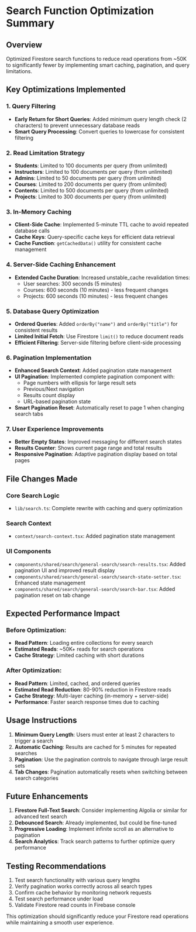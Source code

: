 # Search Function Optimization Summary

## Overview

Optimized Firestore search functions to reduce read operations from ~50K to significantly fewer by implementing smart caching, pagination, and query limitations.

## Key Optimizations Implemented

### 1. Query Filtering

- **Early Return for Short Queries**: Added minimum query length check (2 characters) to prevent unnecessary database reads
- **Smart Query Processing**: Convert queries to lowercase for consistent filtering

### 2. Read Limitation Strategy

- **Students**: Limited to 100 documents per query (from unlimited)
- **Instructors**: Limited to 100 documents per query (from unlimited)
- **Admins**: Limited to 50 documents per query (from unlimited)
- **Courses**: Limited to 200 documents per query (from unlimited)
- **Contents**: Limited to 500 documents per query (from unlimited)
- **Projects**: Limited to 300 documents per query (from unlimited)

### 3. In-Memory Caching

- **Client-Side Cache**: Implemented 5-minute TTL cache to avoid repeated database calls
- **Cache Keys**: Query-specific cache keys for efficient data retrieval
- **Cache Function**: `getCachedData()` utility for consistent cache management

### 4. Server-Side Caching Enhancement

- **Extended Cache Duration**: Increased unstable_cache revalidation times:
  - User searches: 300 seconds (5 minutes)
  - Courses: 600 seconds (10 minutes) - less frequent changes
  - Projects: 600 seconds (10 minutes) - less frequent changes

### 5. Database Query Optimization

- **Ordered Queries**: Added `orderBy("name")` and `orderBy("title")` for consistent results
- **Limited Initial Fetch**: Use Firestore `limit()` to reduce document reads
- **Efficient Filtering**: Server-side filtering before client-side processing

### 6. Pagination Implementation

- **Enhanced Search Context**: Added pagination state management
- **UI Pagination**: Implemented complete pagination component with:
  - Page numbers with ellipsis for large result sets
  - Previous/Next navigation
  - Results count display
  - URL-based pagination state
- **Smart Pagination Reset**: Automatically reset to page 1 when changing search tabs

### 7. User Experience Improvements

- **Better Empty States**: Improved messaging for different search states
- **Results Counter**: Shows current page range and total results
- **Responsive Pagination**: Adaptive pagination display based on total pages

## File Changes Made

### Core Search Logic

- `lib/search.ts`: Complete rewrite with caching and query optimization

### Search Context

- `context/search-context.tsx`: Added pagination state management

### UI Components

- `components/shared/search/general-search/search-results.tsx`: Added pagination UI and improved result display
- `components/shared/search/general-search/search-state-setter.tsx`: Enhanced state management
- `components/shared/search/general-search/search-bar.tsx`: Added pagination reset on tab change

## Expected Performance Impact

### Before Optimization:

- **Read Pattern**: Loading entire collections for every search
- **Estimated Reads**: ~50K+ reads for search operations
- **Cache Strategy**: Limited caching with short durations

### After Optimization:

- **Read Pattern**: Limited, cached, and ordered queries
- **Estimated Read Reduction**: 80-90% reduction in Firestore reads
- **Cache Strategy**: Multi-layer caching (in-memory + server-side)
- **Performance**: Faster search response times due to caching

## Usage Instructions

1. **Minimum Query Length**: Users must enter at least 2 characters to trigger a search
2. **Automatic Caching**: Results are cached for 5 minutes for repeated searches
3. **Pagination**: Use the pagination controls to navigate through large result sets
4. **Tab Changes**: Pagination automatically resets when switching between search categories

## Future Enhancements

1. **Firestore Full-Text Search**: Consider implementing Algolia or similar for advanced text search
2. **Debounced Search**: Already implemented, but could be fine-tuned
3. **Progressive Loading**: Implement infinite scroll as an alternative to pagination
4. **Search Analytics**: Track search patterns to further optimize query performance

## Testing Recommendations

1. Test search functionality with various query lengths
2. Verify pagination works correctly across all search types
3. Confirm cache behavior by monitoring network requests
4. Test search performance under load
5. Validate Firestore read counts in Firebase console

This optimization should significantly reduce your Firestore read operations while maintaining a smooth user experience.
